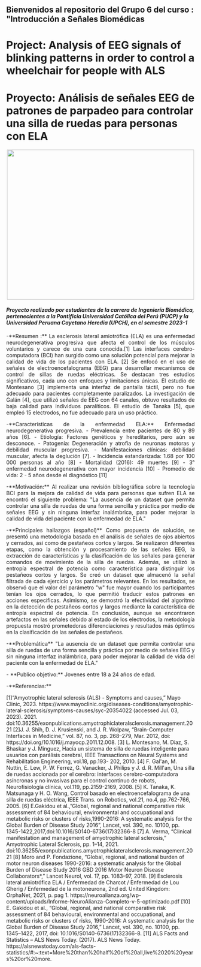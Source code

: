 ## Bienvenidos al repositorio del Grupo 6 del curso : "Introducción a Señales Biomédicas
# Project: Analysis of EEG signals of blinking patterns in order to control a wheelchair for people with ALS
# Proyecto: Análisis de señales EEG de patrones de parpadeo para controlar una silla de ruedas para personas con ELA

<p align="center">
  <img width="500" height="400" src="https://github.com/MariaRejas/intro_E6/assets/89707896/ad74b0ff-496d-4e6c-b7b9-3e14765cac55">
 </p>

#### *Proyecto realizado por estudiantes de la carrera de Ingeniería Biomédica, pertenecientes a la Pontificia Universidad Católica del Perú (PUCP) y la Universidad Peruana Cayetano Heredia (UPCH), en el semestre 2023-1*
<p align="justify">
-**Resumen :**
La esclerosis lateral amiotrófica (ELA) es una enfermedad neurodegenerativa progresiva que afecta el control de los músculos voluntarios y carece de una cura conocida.[1] Las interfaces cerebro-computadora (BCI) han surgido como una solución potencial para mejorar la calidad de vida de los pacientes con ELA. [2] Se enfocó en el uso de señales de electroencefalograma (EEG) para desarrollar mecanismos de control de sillas de ruedas eléctricas. Se destacan tres estudios significativos, cada uno con enfoques y limitaciones únicas. El estudio de Montesano [3] implementa una interfaz de pantalla táctil, pero no fue adecuado para pacientes completamente paralizados. La investigación de Galán [4], que utilizó señales de EEG con 64 canales, obtuvo resultados de baja calidad para individuos paralíticos. El estudio de Tanaka [5], que empleó 15 electrodos, no fue adecuado para un uso práctico.
</p>
<p align="justify">
-**Características de la enfermedad ELA:**
  Enfermedad neurodegenerativa progresiva.
  - Prevalencia entre pacientes de 80 y 89 años [6].
  - Etiología: Factores genéticos y hereditarios, pero aún se   desconoce. 
  - Patogenia: Degeneración y atrofia de neuronas motoras y debilidad muscular progresiva. 
  - Manifestaciones clínicas: debilidad muscular, afecta la deglución [7].
  - Incidencia estandarizada: 1.68 por 100 000 personas al año [8]
  - Mortalidad (2016): 49 muertes [9]
  - 3° enfermedad neurodegenerativa con mayor incidencia [10]
  - Promedio de vida: 2 - 5 años desde el diagnóstico [11]
</p>

<p align="justify">
-**Motivación:**
Al realizar una revisión bibliográfica sobre la tecnología BCI para la mejora de calidad de vida para personas que sufren ELA se encontró el siguiente problema: "La ausencia de un dataset que permita controlar una silla de ruedas de una forma sencilla y práctica por medio de señales EEG y sin ninguna interfaz inalámbrica, para poder mejorar la calidad de vida del paciente con la enfermedad de ELA."
</p>

<p align="justify">
-**Principales hallazgos (español)**
Como propuesta de solución, se presentó una metodología basada en el análisis de señales de ojos abiertos y cerrados, así como de pestañeos cortos y largos. Se realizaron diferentes etapas, como la obtención y procesamiento de las señales EEG, la extracción de características y la clasificación de las señales para generar comandos de movimiento de la silla de ruedas. Además, se utilizó la entropía espectral de potencia como característica para distinguir los pestañeos cortos y largos. Se creó un dataset que almacenó la señal filtrada de cada ejercicio y los parámetros relevantes. En los resultados, se observó que el valor del parámetro "w" fue mayor cuando los participantes tenían los ojos cerrados, lo que permitió traducir estos patrones en acciones específicas. Asimismo, se demostró la efectividad del algoritmo en la detección de pestañeos cortos y largos mediante la característica de entropía espectral de potencia. En conclusión, aunque se encontraron artefactos en las señales debido al estado de los electrodos, la metodología propuesta mostró prometedoras diferenciaciones y resultados más óptimos en la clasificación de las señales de pestañeos.
</p>

<p align="justify">
-**Problemática**
"La ausencia de un dataset que permita controlar una silla de ruedas de una forma sencilla y práctica por medio de señales EEG y sin ninguna interfaz inalámbrica, para poder mejorar la calidad de vida del paciente con la enfermedad de ELA."
</p>

<p align="justify">
- **Publico objetivo:**
Jovenes entre 18 a 24 años de edad.
</p>

<p align="justify">
-**Referencias:**</p>
[1]“Amyotrophic lateral sclerosis (ALS) - Symptoms and causes,” Mayo Clinic, 2023. https://www.mayoclinic.org/diseases-conditions/amyotrophic-lateral-sclerosis/symptoms-causes/syc-20354022 (accessed Jul. 03, 2023).
2021. doi:10.36255/exonpublications.amyotrophiclateralsclerosis.management.2021
[2]J. J. Shih, D. J. Krusienski, and J. R. Wolpaw, “Brain-Computer Interfaces in Medicine,” vol. 87, no. 3, pp. 268–279, Mar. 2012, doi: https://doi.org/10.1016/j.mayocp.2011.12.008.
[3] L. Montesano, M. Diaz, S. Bhaskar y J. Minguez, Hacia un sistema de silla de ruedas inteligente para
usuarios con parálisis cerebral, IEEE Transactions on Neural Systems and Rehabilitation Engineering,
vol.18, pp.193- 202, 2010.
[4] F. Gal'an, M. Nuttin, E. Lew, P. W. Ferrez, G. Vanacker, J. Philips y J. d. R. Mill'an, Una silla de
ruedas accionada por el cerebro: interfaces cerebro-computadora asíncronas y no invasivas para el control
continuo de robots, Neurofisiología clínica, vol.119, pp.2159-2169, 2008.
[5] K. Tanaka, K. Matsunaga y H. O. Wang, Control basado en electroencefalograma de una silla de
ruedas eléctrica, IEEE Trans. on Robotics, vol.21, no.4, pp.762-766, 2005.
[6] E.Gakidou et al.,”Global, regional and national comparative risk assessment of 84 behavioural, environmental and 
occupational and metabolic risks or clusters of risks,1990-2016: A systematic analysis for the Global Burden of Disease Study 
2016”, Lancet, vol. 390, no. 10100, pp. 1345-1422,2017,doi:10.1016/S0140-6736(17)32366-8
[7] A. Verma, “Clinical manifestation and management of amyotrophic lateral sclerosis,” Amyotrophic Lateral Sclerosis, pp. 1–14, 
2021. doi:10.36255/exonpublications.amyotrophiclateralsclerosis.management.2021 
[8] Moro and P. Fondazione, “Global, regional, and national burden of motor neuron diseases 1990-2016: a systematic analysis 
for the Global Burden of Disease Study 2016 GBD 2016 Motor Neuron Disease Collaborators*,” Lancet Neurol, vol. 17, pp. 
1083–97, 2018.
[9] Esclerosis lateral amiotrófica ELA / Enfermedad de Charcot / Enfermedad de Lou Gherig / Enfermedad de la motoneurona, 
2nd ed. United Kingdom: OrphaNet, 2021, p. pag 1.
https://neuroalianza.org/wp-content/uploads/Informe-NeuroAlianza-Completo-v-5-optimizado.pdf
[10] E. Gakidou et al., “Global, regional, and national comparative risk assessment of 84 behavioural, environmental and 
occupational, and metabolic risks or clusters of risks, 1990-2016: A systematic analysis for the Global Burden of Disease Study 
2016,” Lancet, vol. 390, no. 10100, pp. 1345–1422, 2017, doi: 10.1016/S0140-6736(17)32366-8.
[11] ALS Facts and Statistics – ALS News Today. (2017). ALS News Today. 
https://alsnewstoday.com/als-facts-statistics/#:~:text=More%20than%20half%20of%20all,live%2020%20years%20or%20more.
</p>

